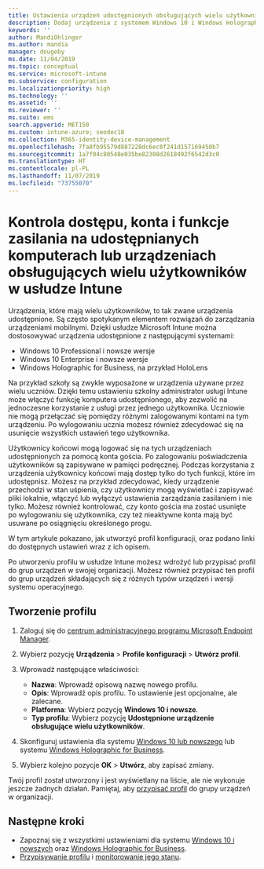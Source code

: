 ```yaml
---
title: Ustawienia urządzeń udostępnionych obsługujących wielu użytkowników w usłudze Microsoft Intune — Azure | Microsoft Docs
description: Dodaj urządzenia z systemem Windows 10 i Windows Holographic for Business, które są udostępnione, czyli używane przez wielu użytkowników, i korzystaj z nich w usłudze Microsoft Intune. Wyświetl listę wszystkich ustawień i przekonaj się, jak działają na urządzeniach, na przykład urządzeniu Microsoft HoloLens. Profil konfiguracji urządzenia umożliwia kontrolowanie kont gości, zarządzanie kontami, usuwanie kont nieaktywnych, zezwalanie na zapisywanie w magazynie lokalnym lub blokowanie tej możliwości, konfigurowanie opcji zasilania i uśpienia, wybieranie, kiedy mają zostać zainstalowane aktualizacje, oraz korzystanie z urządzeń w środowiskach edukacyjnych.
keywords: ''
author: MandiOhlinger
ms.author: mandia
manager: dougeby
ms.date: 11/04/2019
ms.topic: conceptual
ms.service: microsoft-intune
ms.subservice: configuration
ms.localizationpriority: high
ms.technology: ''
ms.assetid: ''
ms.reviewer: ''
ms.suite: ems
search.appverid: MET150
ms.custom: intune-azure; seodec18
ms.collection: M365-identity-device-management
ms.openlocfilehash: 7fa8fb95579d887228dc6ec8f241d157169450b7
ms.sourcegitcommit: 1a7f04c80548e035be82308d2618492f6542d3c0
ms.translationtype: HT
ms.contentlocale: pl-PL
ms.lasthandoff: 11/07/2019
ms.locfileid: "73755070"
---
```

# <a name="control-access-accounts-and-power-features-on-shared-pc-or-multi-user-devices-using-intune"></a>Kontrola dostępu, konta i funkcje zasilania na udostępnianych komputerach lub urządzeniach obsługujących wielu użytkowników w usłudze Intune

Urządzenia, które mają wielu użytkowników, to tak zwane urządzenia udostępnione. Są często spotykanym elementem rozwiązań do zarządzania urządzeniami mobilnymi. Dzięki usłudze Microsoft Intune można dostosowywać urządzenia udostępnione z następującymi systemami:

- Windows 10 Professional i nowsze wersje
- Windows 10 Enterprise i nowsze wersje
- Windows Holographic for Business, na przykład HoloLens

Na przykład szkoły są zwykle wyposażone w urządzenia używane przez wielu uczniów. Dzięki temu ustawieniu szkolny administrator usługi Intune może włączyć funkcję komputera udostępnionego, aby zezwolić na jednoczesne korzystanie z usługi przez jednego użytkownika. Uczniowie nie mogą przełączać się pomiędzy różnymi zalogowanymi kontami na tym urządzeniu. Po wylogowaniu ucznia możesz również zdecydować się na usunięcie wszystkich ustawień tego użytkownika.

Użytkownicy końcowi mogą logować się na tych urządzeniach udostępnionych za pomocą konta gościa. Po zalogowaniu poświadczenia użytkowników są zapisywane w pamięci podręcznej. Podczas korzystania z urządzenia użytkownicy końcowi mają dostęp tylko do tych funkcji, które im udostępnisz. Możesz na przykład zdecydować, kiedy urządzenie przechodzi w stan uśpienia, czy użytkownicy mogą wyświetlać i zapisywać pliki lokalnie, włączyć lub wyłączyć ustawienia zarządzania zasilaniem i nie tylko. Możesz również kontrolować, czy konto gościa ma zostać usunięte po wylogowaniu się użytkownika, czy też nieaktywne konta mają być usuwane po osiągnięciu określonego progu.

W tym artykule pokazano, jak utworzyć profil konfiguracji, oraz podano linki do dostępnych ustawień wraz z ich opisem.

Po utworzeniu profilu w usłudze Intune możesz wdrożyć lub przypisać profil do grup urządzeń w swojej organizacji. Możesz również przypisać ten profil do grup urządzeń składających się z różnych typów urządzeń i wersji systemu operacyjnego.

## <a name="create-the-profile"></a>Tworzenie profilu

1. Zaloguj się do [centrum administracyjnego programu Microsoft Endpoint Manager](https://go.microsoft.com/fwlink/?linkid=2109431).
2. Wybierz pozycję **Urządzenia** > **Profile konfiguracji** > **Utwórz profil**.
3. Wprowadź następujące właściwości:

   - **Nazwa**: Wprowadź opisową nazwę nowego profilu.
   - **Opis**: Wprowadź opis profilu. To ustawienie jest opcjonalne, ale zalecane.
   - **Platforma**: Wybierz pozycję **Windows 10 i nowsze**.
   - **Typ profilu**: Wybierz pozycję **Udostępnione urządzenie obsługujące wielu użytkowników**.

4. Skonfiguruj ustawienia dla systemu [Windows 10 lub nowszego](shared-user-device-settings-windows.md) lub systemu [Windows Holographic for Business](shared-user-device-settings-windows-holographic.md).

5. Wybierz kolejno pozycje **OK** > **Utwórz**, aby zapisać zmiany.

Twój profil został utworzony i jest wyświetlany na liście, ale nie wykonuje jeszcze żadnych działań. Pamiętaj, aby [przypisać profil](device-profile-assign.md) do grupy urządzeń w organizacji.

## <a name="next-steps"></a>Następne kroki

- Zapoznaj się z wszystkimi ustawieniami dla systemu [Windows 10 i nowszych](shared-user-device-settings-windows.md) oraz [Windows Holographic for Business](shared-user-device-settings-windows-holographic.md).
- [Przypisywanie profilu](device-profile-assign.md) i [monitorowanie jego stanu](device-profile-monitor.md).
